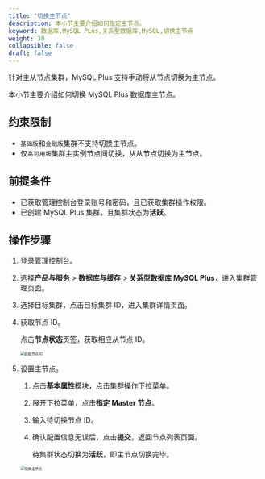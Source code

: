 ```yaml
---
title: "切换主节点"
description: 本小节主要介绍如何指定主节点。 
keyword: 数据库,MySQL PLus,关系型数据库,MySQL,切换主节点
weight: 30
collapsible: false
draft: false
---
```



针对主从节点集群，MySQL Plus 支持手动将从节点切换为主节点。

本小节主要介绍如何切换 MySQL Plus 数据库主节点。

## 约束限制

- `基础版`和`金融版`集群不支持切换主节点。
- 仅`高可用版`集群主实例节点间切换，从从节点切换为主节点。

## 前提条件

- 已获取管理控制台登录账号和密码，且已获取集群操作权限。
- 已创建 MySQL Plus 集群，且集群状态为**活跃**。

## 操作步骤

1. 登录管理控制台。
2. 选择**产品与服务** > **数据库与缓存** > **关系型数据库 MySQL Plus**，进入集群管理页面。
3. 选择目标集群，点击目标集群 ID，进入集群详情页面。
4. 获取节点 ID。
   
   点击**节点状态**页签，获取相应从节点 ID。

   <img src="../../../_images/get_id_node.png" alt="获取节点 ID" style="zoom:50%;" />

5. 设置主节点。
   
   1. 点击**基本属性**模块，点击集群操作下拉菜单。
   2. 展开下拉菜单，点击**指定 Master 节点**。
   3. 输入待切换节点 ID。
   4. 确认配置信息无误后，点击**提交**，返回节点列表页面。

      待集群状态切换为**活跃**，即主节点切换完毕。

   <img src="../../../_images/switch_master_node.png" alt="切换主节点" style="zoom:50%;" />
